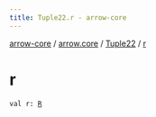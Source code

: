 ```yaml
---
title: Tuple22.r - arrow-core
---
```


[arrow-core](../../index.html) / [arrow.core](../index.html) / [Tuple22](index.html) / [r](./r.html)

# r

`val r: `[`R`](index.html#R)